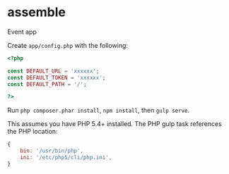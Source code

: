 # assemble
Event app

Create `app/config.php` with the following:

```php
<?php

const DEFAULT_URL = 'xxxxxx';
const DEFAULT_TOKEN = 'xxxxxx';
const DEFAULT_PATH = '/';

?>
```

Run `php composer.phar install`, `npm install`, then `gulp serve`.

This assumes you have PHP 5.4+ installed. The PHP gulp task references the PHP location:

```javascript
{
	bin: '/usr/bin/php',
	ini: '/etc/php5/cli/php.ini',
}
```